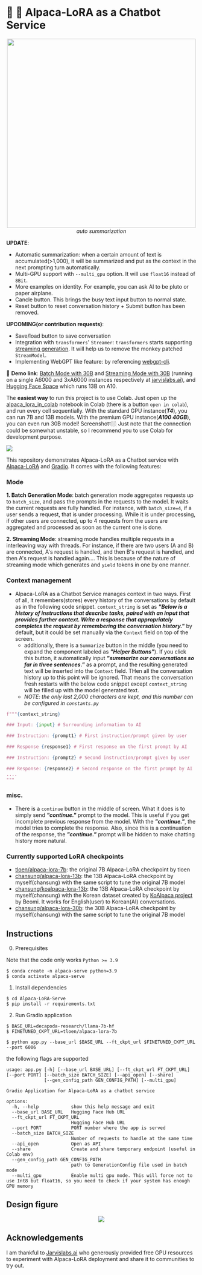 # 🦙 🚀 Alpaca-LoRA as a Chatbot Service

<p align="center">
  <img height="500" src="https://github.com/deep-diver/Alpaca-LoRA-Serve/raw/main/assets/preview.gif" />
  <br/>
  <i>auto summarization</i>
</p>

**UPDATE**: 
- Automatic summarization: when a certain amount of text is accumulated(>1,000), it will be summarized and put as the context in the next prompting turn automatically.
- Multi-GPU support with `--multi_gpu` option. It will use `float16` instead of `8Bit`.
- More examples on identity. For example, you can ask AI to be pluto or paper airplane.
- Cancle button. This brings the busy text input button to normal state.
- Reset button to reset conversation history + Submit button has been removed.

**UPCOMING(or contribution requests)**:
- Save/load button to save conversation
- Integration with `transformers`' `Streamer`: `transformers` starts supporting [streaming generation](https://huggingface.co/docs/transformers/main/en/generation_strategies#streaming). It will help us to remove the monkey patched `StreamModel`.
- Implementing WebGPT like feature: by referencing [webgpt-cli](https://github.com/mukulpatnaik/webgpt-cli).

🔗 **Demo link**: [Batch Mode with 30B](https://notebooksf.jarvislabs.ai/43j3x9FSS8Tg0sqvMlDgKPo9vsoSTTKRsX4RIdC3tNd6qeQ6ktlA0tyWRAR3fe_l) and [Streaming Mode with 30B](https://notebooksf.jarvislabs.ai/BuOu_VbEuUHb09VEVHhfnFq4-PMhBRVCcfHBRCOrq7c4O9GI4dIGoidvNf76UsRL/) (running on a single A6000 and 3xA6000 instances respectively at [jarvislabs.ai](https://jarvislabs.ai/)), and [Hugging Face Space](https://huggingface.co/spaces/chansung/Alpaca-LoRA-Serve) which runs 13B on A10.

The **easiest way** to run this project is to use Colab. Just open up the [alpaca_lora_in_colab](https://github.com/deep-diver/Alpaca-LoRA-Serve/blob/main/notebooks/alpaca_lora_in_colab.ipynb) notebook in Colab (there is a button `open in colab`), and run every cell sequentially. With the standard GPU instance(___T4___), you can run 7B and 13B models. With the premium GPU instance(___A100 40GB___), you can even run 30B model! Screenshot👇🏼 Just note that the connection could be somewhat unstable, so I recommend you to use Colab for development purpose.

![](https://i.ibb.co/hZ3771L/Screen-Shot-2023-03-22-at-9-36-15-PM.png)

This repository demonstrates Alpaca-LoRA as a Chatbot service with [Alpaca-LoRA](https://github.com/tloen/alpaca-lora) and [Gradio](https://gradio.app/). It comes with the following features:

### Mode

**1. Batch Generation Mode**: batch generation mode aggregates requests up to `batch_size`, and pass the prompts in the requests to the model. It waits the current requests are fully handled. For instance, with `batch_size=4`, if a user sends a request, that is under processing. While it is under processing, if other users are connected, up to 4 requests from the users are aggregated and processed as soon as the current one is done.

**2. Streaming Mode**: streaming mode handles multiple requests in a interleaving way with threads. For instance, if there are two users (A and B) are connected, A's request is handled, and then B's request is handled, and then A's request is handled again.... This is because of the nature of streaming mode which generates and `yield` tokens in one by one manner. 

### Context management

- Alpaca-LoRA as a Chatbot Service manages context in two ways. First of all, it remembers(stores) every history of the conversations by default as in the following code snippet. `context_string` is set as ___"Below is a history of instructions that describe tasks, paired with an input that provides further context. Write a response that appropriately completes the request by remembering the conversation history."___ by default, but it could be set manually via the `Context` field on top of the screen. 
  - additionally, there is a `Summarize` button in the middle (you need to expand the component labeled as ___"Helper Buttons"___). If you click this button, it automatically input ___"summarize our conversations so far in three sentences."___ as a prompt, and the resulting generated text will be inserted into the `Context` field. THen all the conversation history up to this point will be ignored. That means the conversation fresh restarts with the below code snippet except `context_string` will be filled up with the model generated text.
  - _NOTE: the only last 2,000 characters are kept, and this number can be configured in `constants.py`_

```python
f"""{context_string}

### Input: {input} # Surrounding information to AI

### Instruction: {prompt1} # First instruction/prompt given by user

### Response {response1} # First response on the first prompt by AI

### Instruction: {prompt2} # Second instruction/prompt given by user

### Response: {response2} # Second response on the first prompt by AI
....
"""
```

### misc.

- There is a `continue` button in the middle of screen. What it does is to simply send ___"continue."___ prompt to the model. This is useful if you get incomplete previous response from the model. With the ___"continue."___, the model tries to complete the response. Also, since this is a continuation of the response, the ___"continue."___ prompt will be hidden to make chatting history more natural.

### Currently supported LoRA checkpoints
  - [tloen/alpaca-lora-7b](https://huggingface.co/tloen/alpaca-lora-7b): the original 7B Alpaca-LoRA checkpoint by tloen
  - [chansung/alpaca-lora-13b](https://huggingface.co/chansung/alpaca-lora-13b): the 13B Alpaca-LoRA checkpoint by myself(chansung) with the same script to tune the original 7B model
  - [chansung/koalpaca-lora-13b](https://huggingface.co/chansung/koalpaca-lora-13b): the 13B Alpaca-LoRA checkpoint by myself(chansung) with the Korean dataset created by [KoAlpaca project](https://github.com/Beomi/KoAlpaca) by Beomi. It works for English(user) to Korean(AI) conversations.
  - [chansung/alpaca-lora-30b](https://huggingface.co/chansung/alpaca-lora-30b): the 30B Alpaca-LoRA checkpoint by myself(chansung) with the same script to tune the original 7B model

## Instructions

0. Prerequisites

Note that the code only works `Python >= 3.9`

```console
$ conda create -n alpaca-serve python=3.9
$ conda activate alpaca-serve
```

1. Install dependencies
```console
$ cd Alpaca-LoRA-Serve
$ pip install -r requirements.txt
```

2. Run Gradio application
```console
$ BASE_URL=decapoda-research/llama-7b-hf
$ FINETUNED_CKPT_URL=tloen/alpaca-lora-7b

$ python app.py --base_url $BASE_URL --ft_ckpt_url $FINETUNED_CKPT_URL --port 6006
```

the following flags are supported

```console
usage: app.py [-h] [--base_url BASE_URL] [--ft_ckpt_url FT_CKPT_URL] [--port PORT] [--batch_size BATCH_SIZE] [--api_open] [--share]
              [--gen_config_path GEN_CONFIG_PATH] [--multi_gpu]

Gradio Application for Alpaca-LoRA as a chatbot service

options:
  -h, --help            show this help message and exit
  --base_url BASE_URL   Hugging Face Hub URL
  --ft_ckpt_url FT_CKPT_URL
                        Hugging Face Hub URL
  --port PORT           PORT number where the app is served
  --batch_size BATCH_SIZE
                        Number of requests to handle at the same time
  --api_open            Open as API
  --share               Create and share temporary endpoint (useful in Colab env)
  --gen_config_path GEN_CONFIG_PATH
                        path to GenerationConfig file used in batch mode
  --multi_gpu           Enable multi gpu mode. This will force not to use Int8 but float16, so you need to check if your system has enough GPU memory
```

## Design figure

<p align="center">
  <img src="https://i.ibb.co/w069GYg/Screenshot-2023-03-20-at-1-25-29-PM.png" />
</p>

## Acknowledgements

I am thankful to [Jarvislabs.ai](https://jarvislabs.ai/) who generously provided free GPU resources to experiment with Alpaca-LoRA deployment and share it to communities to try out.
